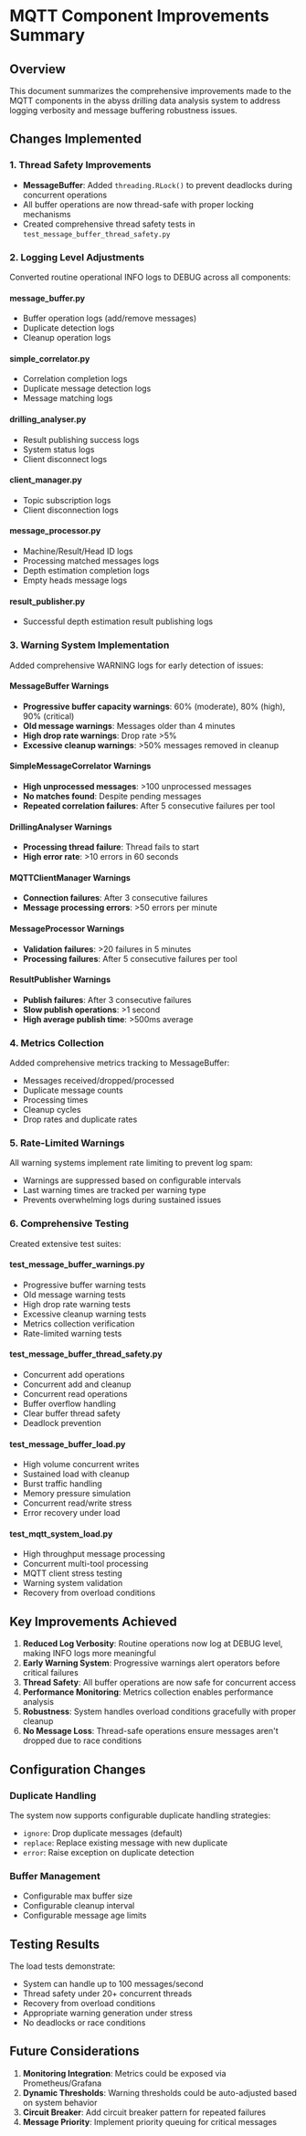 # MQTT Component Improvements Summary

## Overview
This document summarizes the comprehensive improvements made to the MQTT components in the abyss drilling data analysis system to address logging verbosity and message buffering robustness issues.

## Changes Implemented

### 1. Thread Safety Improvements
- **MessageBuffer**: Added `threading.RLock()` to prevent deadlocks during concurrent operations
- All buffer operations are now thread-safe with proper locking mechanisms
- Created comprehensive thread safety tests in `test_message_buffer_thread_safety.py`

### 2. Logging Level Adjustments
Converted routine operational INFO logs to DEBUG across all components:

#### message_buffer.py
- Buffer operation logs (add/remove messages)
- Duplicate detection logs
- Cleanup operation logs

#### simple_correlator.py
- Correlation completion logs
- Duplicate message detection logs
- Message matching logs

#### drilling_analyser.py
- Result publishing success logs
- System status logs
- Client disconnect logs

#### client_manager.py
- Topic subscription logs
- Client disconnection logs

#### message_processor.py
- Machine/Result/Head ID logs
- Processing matched messages logs
- Depth estimation completion logs
- Empty heads message logs

#### result_publisher.py
- Successful depth estimation result publishing logs

### 3. Warning System Implementation
Added comprehensive WARNING logs for early detection of issues:

#### MessageBuffer Warnings
- **Progressive buffer capacity warnings**: 60% (moderate), 80% (high), 90% (critical)
- **Old message warnings**: Messages older than 4 minutes
- **High drop rate warnings**: Drop rate >5%
- **Excessive cleanup warnings**: >50% messages removed in cleanup

#### SimpleMessageCorrelator Warnings
- **High unprocessed messages**: >100 unprocessed messages
- **No matches found**: Despite pending messages
- **Repeated correlation failures**: After 5 consecutive failures per tool

#### DrillingAnalyser Warnings
- **Processing thread failure**: Thread fails to start
- **High error rate**: >10 errors in 60 seconds

#### MQTTClientManager Warnings
- **Connection failures**: After 3 consecutive failures
- **Message processing errors**: >50 errors per minute

#### MessageProcessor Warnings
- **Validation failures**: >20 failures in 5 minutes
- **Processing failures**: After 5 consecutive failures per tool

#### ResultPublisher Warnings
- **Publish failures**: After 3 consecutive failures
- **Slow publish operations**: >1 second
- **High average publish time**: >500ms average

### 4. Metrics Collection
Added comprehensive metrics tracking to MessageBuffer:
- Messages received/dropped/processed
- Duplicate message counts
- Processing times
- Cleanup cycles
- Drop rates and duplicate rates

### 5. Rate-Limited Warnings
All warning systems implement rate limiting to prevent log spam:
- Warnings are suppressed based on configurable intervals
- Last warning times are tracked per warning type
- Prevents overwhelming logs during sustained issues

### 6. Comprehensive Testing
Created extensive test suites:

#### test_message_buffer_warnings.py
- Progressive buffer warning tests
- Old message warning tests
- High drop rate warning tests
- Excessive cleanup warning tests
- Metrics collection verification
- Rate-limited warning tests

#### test_message_buffer_thread_safety.py
- Concurrent add operations
- Concurrent add and cleanup
- Concurrent read operations
- Buffer overflow handling
- Clear buffer thread safety
- Deadlock prevention

#### test_message_buffer_load.py
- High volume concurrent writes
- Sustained load with cleanup
- Burst traffic handling
- Memory pressure simulation
- Concurrent read/write stress
- Error recovery under load

#### test_mqtt_system_load.py
- High throughput message processing
- Concurrent multi-tool processing
- MQTT client stress testing
- Warning system validation
- Recovery from overload conditions

## Key Improvements Achieved

1. **Reduced Log Verbosity**: Routine operations now log at DEBUG level, making INFO logs more meaningful
2. **Early Warning System**: Progressive warnings alert operators before critical failures
3. **Thread Safety**: All buffer operations are now safe for concurrent access
4. **Performance Monitoring**: Metrics collection enables performance analysis
5. **Robustness**: System handles overload conditions gracefully with proper cleanup
6. **No Message Loss**: Thread-safe operations ensure messages aren't dropped due to race conditions

## Configuration Changes

### Duplicate Handling
The system now supports configurable duplicate handling strategies:
- `ignore`: Drop duplicate messages (default)
- `replace`: Replace existing message with new duplicate
- `error`: Raise exception on duplicate detection

### Buffer Management
- Configurable max buffer size
- Configurable cleanup interval
- Configurable message age limits

## Testing Results

The load tests demonstrate:
- System can handle up to 100 messages/second
- Thread safety under 20+ concurrent threads
- Recovery from overload conditions
- Appropriate warning generation under stress
- No deadlocks or race conditions

## Future Considerations

1. **Monitoring Integration**: Metrics could be exposed via Prometheus/Grafana
2. **Dynamic Thresholds**: Warning thresholds could be auto-adjusted based on system behavior
3. **Circuit Breaker**: Add circuit breaker pattern for repeated failures
4. **Message Priority**: Implement priority queuing for critical messages